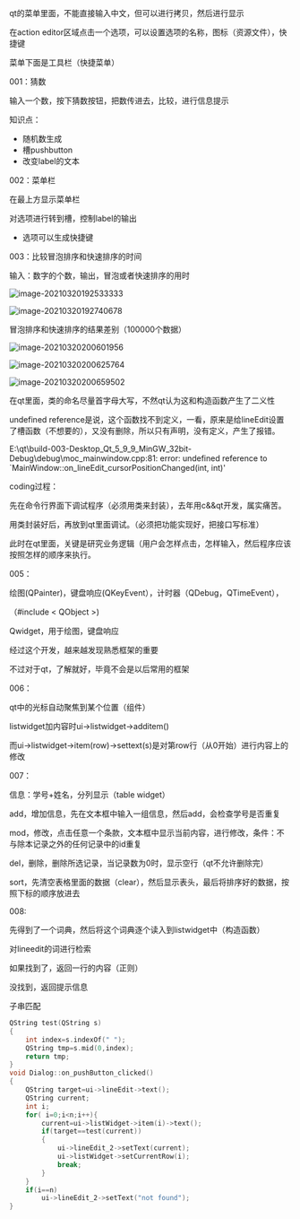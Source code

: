 qt的菜单里面，不能直接输入中文，但可以进行拷贝，然后进行显示

在action editor区域点击一个选项，可以设置选项的名称，图标（资源文件），快捷键



菜单下面是工具栏（快捷菜单）

001：猜数

输入一个数，按下猜数按钮，把数传进去，比较，进行信息提示

知识点：

- 随机数生成
- 槽pushbutton
- 改变label的文本

002：菜单栏

在最上方显示菜单栏

对选项进行转到槽，控制label的输出

- 选项可以生成快捷键



003：比较冒泡排序和快速排序的时间

输入：数字的个数，输出，冒泡或者快速排序的用时







![image-20210320192533333](https://gitee.com/hit_whr/pic_2.0/raw/master/image-20210320192533333.png)

![image-20210320192740678](https://gitee.com/hit_whr/pic_2.0/raw/master/image-20210320192740678.png)

冒泡排序和快速排序的结果差别（100000个数据）

![image-20210320200601956](https://gitee.com/hit_whr/pic_2.0/raw/master/image-20210320200601956.png)

![image-20210320200625764](https://gitee.com/hit_whr/pic_2.0/raw/master/image-20210320200625764.png)



![image-20210320200659502](https://gitee.com/hit_whr/pic_2.0/raw/master/image-20210320200659502.png)











在qt里面，类的命名尽量首字母大写，不然qt认为这和构造函数产生了二义性



undefined reference是说，这个函数找不到定义，一看，原来是给lineEdit设置了槽函数（不想要的），又没有删除，所以只有声明，没有定义，产生了报错。

E:\qt\build-003-Desktop_Qt_5_9_9_MinGW_32bit-Debug\debug\moc_mainwindow.cpp:81: error: undefined reference to `MainWindow::on_lineEdit_cursorPositionChanged(int, int)'







coding过程：

先在命令行界面下调试程序（必须用类来封装），去年用c&&qt开发，属实痛苦。

用类封装好后，再放到qt里面调试。（必须把功能实现好，把接口写标准）

此时在qt里面，关键是研究业务逻辑（用户会怎样点击，怎样输入，然后程序应该按照怎样的顺序来执行。



005：

绘图(QPainter)，键盘响应(QKeyEvent），计时器（QDebug，QTimeEvent），

（#include < QObject >)

Qwidget，用于绘图，键盘响应

经过这个开发，越来越发现熟悉框架的重要

不过对于qt，了解就好，毕竟不会是以后常用的框架



006：

qt中的光标自动聚焦到某个位置（组件）

listwidget加内容时ui->listwidget->additem()

而ui->listwidget->item(row)->settext(s)是对第row行（从0开始）进行内容上的修改





007：

信息：学号+姓名，分列显示（table widget）

add，增加信息，先在文本框中输入一组信息，然后add，会检查学号是否重复

mod，修改，点击任意一个条款，文本框中显示当前内容，进行修改，条件：不与除本记录之外的任何记录中的id重复

del，删除，删除所选记录，当记录数为0时，显示空行（qt不允许删除完）

sort，先清空表格里面的数据（clear），然后显示表头，最后将排序好的数据，按照下标的顺序放进去



008:

先得到了一个词典，然后将这个词典逐个读入到listwidget中（构造函数）

对lineedit的词进行检索

如果找到了，返回一行的内容（正则）

没找到，返回提示信息 



子串匹配

```cpp
QString test(QString s)
{
    int index=s.indexOf(" ");
    QString tmp=s.mid(0,index);
    return tmp;
}
void Dialog::on_pushButton_clicked()
{
    QString target=ui->lineEdit->text();
    QString current;
    int i;
    for( i=0;i<n;i++){
        current=ui->listWidget->item(i)->text();
        if(target==test(current))
        {
            ui->lineEdit_2->setText(current);
            ui->listWidget->setCurrentRow(i);
            break;
        }
    }
    if(i==n)
        ui->lineEdit_2->setText("not found");
}

```